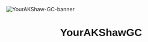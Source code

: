 <img src="https://i.ibb.co/XZmytcqQ/Your-AKShaw-GC-banner.png" alt="YourAKShaw-GC-banner" text-align="center"/>

<h1 style="text-align: center; font-family: Arial, Helvetica, sans-serif;">
    YourAKShawGC
</h1>